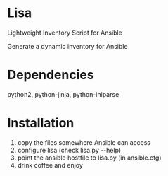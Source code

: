 Lisa
====
Lightweight Inventory Script for Ansible

Generate a dynamic inventory for Ansible

Dependencies
=============
python2, python-jinja, python-iniparse

Installation
============
1. copy the files somewhere Ansible can access
2. configure lisa (check lisa.py --help)
3. point the ansible hostfile to lisa.py (in ansible.cfg)
4. drink coffee and enjoy



